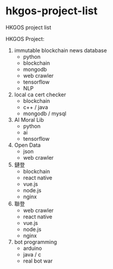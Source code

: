 # hkgos-project-list
HKGOS project list

HKGOS Project:
1. immutable blockchain news database
    - python
    - blockchain
    - mongodb
    - web crawler
    - tensorflow
    - NLP
2. local ca cert checker
    - blockchain
    - c++ / java
    - mongodb / mysql
3. AI Moral Lib
    - python
    - ai
    - tensorflow
4. Open Data
    - json
    - web crawler
5. 鏈登
    - blockchain
    - react native
    - vue.js
    - node.js
    - nginx
6. 聯登
    - web crawler
    - react native
    - vue.js
    - node.js
    - nginx
7. bot programming
    - arduino
    - java / c
    - real bot war